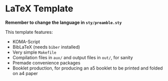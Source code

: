 # LaTeX Template

**Remember to change the language in `sty/preamble.sty`**

This template features:
- KOMA-Script
- BibLaTeX (needs `biber` installed)
- Very simple `Makefile`
- Compilation files in `aux/` and output files in `out/`, for sanity
- Premade convenience packages
- Booklet production, for producing an a5 booklet to be printed and folded on a4 paper
